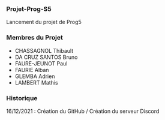 ### Projet-Prog-S5

Lancement du projet de Prog5

### Membres du Projet

- CHASSAGNOL Thibault
- DA CRUZ SANTOS Bruno
- FAURE-JEUNOT Paul
- FAURIE Alban
- GLEMBA Adrien
- LAMBERT Mathis

### Historique

16/12/2021 : Création du GitHub / Création du serveur Discord

